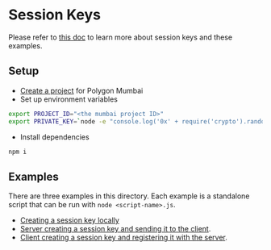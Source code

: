 # Session Keys

Please refer to [this doc](https://docs.zerodev.app/use-wallets/use-session-keys) to learn more about session keys and these examples.

## Setup

- [Create a project](https://dashboard.zerodev.app/) for Polygon Mumbai
- Set up environment variables

```bash
export PROJECT_ID="<the mumbai project ID>"
export PRIVATE_KEY=`node -e "console.log('0x' + require('crypto').randomBytes(32).toString('hex'))"`
```

- Install dependencies

```bash
npm i
```

## Examples

There are three examples in this directory.  Each example is a standalone script that can be run with `node <script-name>.js`.

- [Creating a session key locally](https://github.com/zerodevapp/session-key-examples/blob/main/session-keys/session-key.js)
- [Server creating a session key and sending it to the client](https://github.com/zerodevapp/session-key-examples/blob/main/session-keys/server-creating-session-key.js).
- [Client creating a session key and registering it with the server](https://github.com/zerodevapp/session-key-examples/blob/main/session-keys/client-creating-and-registering-session-key.js).
